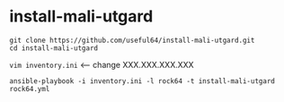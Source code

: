 # install-mali-utgard

```
git clone https://github.com/useful64/install-mali-utgard.git
cd install-mali-utgard
```

`vim inventory.ini` <-- change XXX.XXX.XXX.XXX

```
ansible-playbook -i inventory.ini -l rock64 -t install-mali-utgard rock64.yml
```
